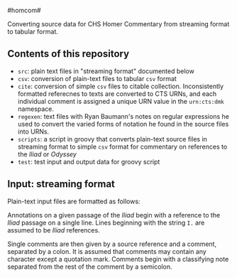 #homcom#

Converting source data for CHS Homer Commentary from streaming format to tabular format. 



## Contents of this repository ##

- `src`: plain text files in "streaming format" documented below
- `csv`: conversion of plain-text files to tabular `csv` format
- `cite`: conversion of simple `csv` files to citable collection. Inconsistently formatted referecnes to texts are converted to CTS URNs, and each individual comment is assigned a unique URN value in the `urn:cts:dmk` namespace.
- `regexen`: text files with Ryan Baumann's notes on regular expressions he used to convert the varied forms of notation he found in the source files into URNs.
- `scripts`:  a script in groovy that converts plain-text source files in streaming format to simple `csv` format for commentary on references to the *Iliad* or *Odyssey*
- `test`:  test input and output data for groovy script

## Input: streaming format ##

Plain-text input files are formatted as follows:

Annotations on a given passage of the *Iliad* begin with a reference to the *Iliad* passage on a single line.  Lines beginning with the string `I.` are assumed to be *Iliad* references.

Single comments are then given by a source reference and a comment, separated by a colon.  It is assumed that comments may contain any character except a quotation mark.  Comments begin with a classifying note separated from the rest of the comment by a semicolon.



